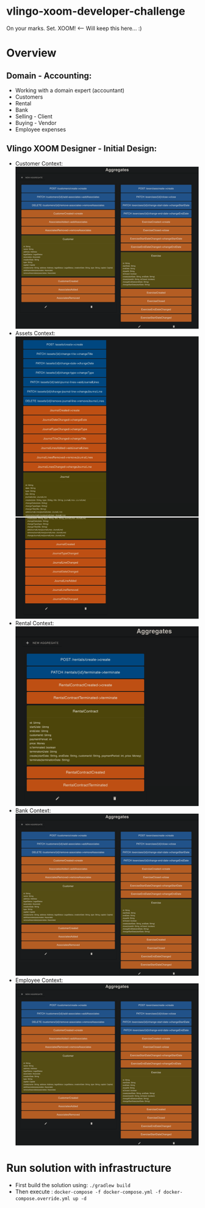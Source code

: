 # vlingo-xoom-developer-challenge

On your marks. Set. XOOM! <-- Will keep this here... :)

# Overview
## Domain - Accounting:
- Working with a domain expert (accountant)
- Customers
- Rental
- Bank
- Selling - Client 
- Buying - Vendor
- Employee expenses
## Vlingo XOOM Designer - Initial Design:

- Customer Context:
  ![Customer Context](docs/images/01.png)
- Assets Context:
  ![Assets Context](docs/images/02.png)
  ![Assets Context](docs/images/03.png)
- Rental Context:
  ![Rental Context](docs/images/04.png)
- Bank Context:
  ![Customer Context](docs/images/01.png)
- Employee Context:
  ![Employee Context](docs/images/01.png)

# Run solution with infrastructure

- First build the solution using:
  `
  ./gradlew build
  `
- Then execute :
  `
  docker-compose -f docker-compose.yml -f docker-compose.override.yml up -d
  `
